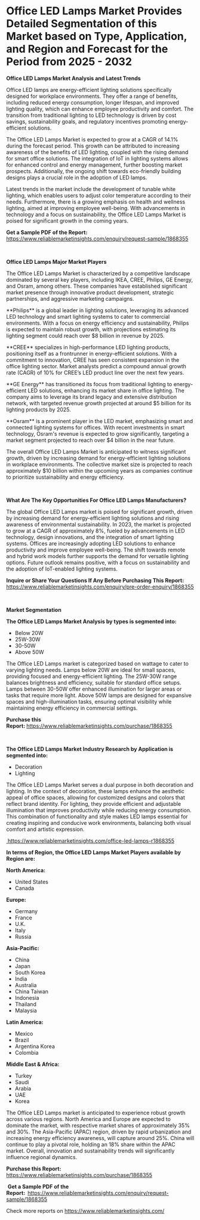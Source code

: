 <p><h1>Office LED Lamps Market Provides Detailed Segmentation of this Market based on Type, Application, and Region and Forecast for the Period from 2025 - 2032</h1></p><p><strong>Office LED Lamps Market Analysis and Latest Trends</strong></p>
<p><p>Office LED lamps are energy-efficient lighting solutions specifically designed for workplace environments. They offer a range of benefits, including reduced energy consumption, longer lifespan, and improved lighting quality, which can enhance employee productivity and comfort. The transition from traditional lighting to LED technology is driven by cost savings, sustainability goals, and regulatory incentives promoting energy-efficient solutions.</p><p>The Office LED Lamps Market is expected to grow at a CAGR of 14.1% during the forecast period. This growth can be attributed to increasing awareness of the benefits of LED lighting, coupled with the rising demand for smart office solutions. The integration of IoT in lighting systems allows for enhanced control and energy management, further boosting market prospects. Additionally, the ongoing shift towards eco-friendly building designs plays a crucial role in the adoption of LED lamps.</p><p>Latest trends in the market include the development of tunable white lighting, which enables users to adjust color temperature according to their needs. Furthermore, there is a growing emphasis on health and wellness lighting, aimed at improving employee well-being. With advancements in technology and a focus on sustainability, the Office LED Lamps Market is poised for significant growth in the coming years.</p></p>
<p><strong>Get a Sample PDF of the Report:&nbsp;</strong> <a href="https://www.reliablemarketinsights.com/enquiry/request-sample/1868355?utm_campaign=3507&utm_medium=2&utm_source=Github&utm_content=ia&utm_term=04042025&utm_id=office-led-lamps">https://www.reliablemarketinsights.com/enquiry/request-sample/1868355</a></p>
<p>&nbsp;</p>
<p><strong>Office LED Lamps Major Market Players</strong></p>
<p><p>The Office LED Lamps Market is characterized by a competitive landscape dominated by several key players, including IKEA, CREE, Philips, GE Energy, and Osram, among others. These companies have established significant market presence through innovative product development, strategic partnerships, and aggressive marketing campaigns.</p><p>**Philips** is a global leader in lighting solutions, leveraging its advanced LED technology and smart lighting systems to cater to commercial environments. With a focus on energy efficiency and sustainability, Philips is expected to maintain robust growth, with projections estimating its lighting segment could reach over $8 billion in revenue by 2025.</p><p>**CREE** specializes in high-performance LED lighting products, positioning itself as a frontrunner in energy-efficient solutions. With a commitment to innovation, CREE has seen consistent expansion in the office lighting sector. Market analysts predict a compound annual growth rate (CAGR) of 10% for CREE’s LED product line over the next few years.</p><p>**GE Energy** has transitioned its focus from traditional lighting to energy-efficient LED solutions, enhancing its market share in office lighting. The company aims to leverage its brand legacy and extensive distribution network, with targeted revenue growth projected at around $5 billion for its lighting products by 2025.</p><p>**Osram** is a prominent player in the LED market, emphasizing smart and connected lighting systems for offices. With recent investments in smart technology, Osram's revenue is expected to grow significantly, targeting a market segment projected to reach over $4 billion in the near future.</p><p>The overall Office LED Lamps Market is anticipated to witness significant growth, driven by increasing demand for energy-efficient lighting solutions in workplace environments. The collective market size is projected to reach approximately $10 billion within the upcoming years as companies continue to prioritize sustainability and energy efficiency.</p></p>
<p>&nbsp;</p>
<p><strong>What Are The Key Opportunities For Office LED Lamps Manufacturers?</strong></p>
<p><p>The global Office LED Lamps market is poised for significant growth, driven by increasing demand for energy-efficient lighting solutions and rising awareness of environmental sustainability. In 2023, the market is projected to grow at a CAGR of approximately 8%, fueled by advancements in LED technology, design innovations, and the integration of smart lighting systems. Offices are increasingly adopting LED solutions to enhance productivity and improve employee well-being. The shift towards remote and hybrid work models further supports the demand for versatile lighting options. Future outlook remains positive, with a focus on sustainability and the adoption of IoT-enabled lighting systems.</p></p>
<p><strong>Inquire or Share Your Questions If Any Before Purchasing This Report:</strong> <a href="https://www.reliablemarketinsights.com/enquiry/pre-order-enquiry/1868355?utm_campaign=3507&utm_medium=2&utm_source=Github&utm_content=ia&utm_term=04042025&utm_id=office-led-lamps">https://www.reliablemarketinsights.com/enquiry/pre-order-enquiry/1868355</a></p>
<p>&nbsp;</p>
<p><strong>Market Segmentation</strong></p>
<p><strong>The Office LED Lamps Market Analysis by types is segmented into:</strong></p>
<p><ul><li>Below 20W</li><li>25W-30W</li><li>30-50W</li><li>Above 50W</li></ul></p>
<p><p>The Office LED Lamps market is categorized based on wattage to cater to varying lighting needs. Lamps below 20W are ideal for small spaces, providing focused and energy-efficient lighting. The 25W-30W range balances brightness and efficiency, suitable for standard office setups. Lamps between 30-50W offer enhanced illumination for larger areas or tasks that require more light. Above 50W lamps are designed for expansive spaces and high-illumination tasks, ensuring optimal visibility while maintaining energy efficiency in commercial settings.</p></p>
<p><strong>Purchase this Report:&nbsp;</strong><a href="https://www.reliablemarketinsights.com/purchase/1868355?utm_campaign=3507&utm_medium=2&utm_source=Github&utm_content=ia&utm_term=04042025&utm_id=office-led-lamps">https://www.reliablemarketinsights.com/purchase/1868355</a></p>
<p>&nbsp;</p>
<p><strong>The Office LED Lamps Market Industry Research by Application is segmented into:</strong></p>
<p><ul><li>Decoration</li><li>Lighting</li></ul></p>
<p><p>The Office LED Lamps Market serves a dual purpose in both decoration and lighting. In the context of decoration, these lamps enhance the aesthetic appeal of office spaces, allowing for customized designs and colors that reflect brand identity. For lighting, they provide efficient and adjustable illumination that improves productivity while reducing energy consumption. This combination of functionality and style makes LED lamps essential for creating inspiring and conducive work environments, balancing both visual comfort and artistic expression.</p></p>
<p><a href="https://www.reliablemarketinsights.com/office-led-lamps-r1868355?utm_campaign=3507&utm_medium=2&utm_source=Github&utm_content=ia&utm_term=04042025&utm_id=office-led-lamps">&nbsp;https://www.reliablemarketinsights.com/office-led-lamps-r1868355</a></p>
<p><strong>In terms of Region, the Office LED Lamps Market Players available by Region are:</strong></p>
<p>
    <p> <strong> North America: </strong>
        <ul>
            <li>United States</li>
            <li>Canada</li>
        </ul>
        </p> 
    <p> <strong> Europe: </strong>
        <ul>
            <li>Germany</li>
            <li>France</li>
            <li>U.K.</li>
            <li>Italy</li>
            <li>Russia</li>
        </ul>
        </p> 
    <p> <strong> Asia-Pacific: </strong>
        <ul>
            <li>China</li>
            <li>Japan</li>
            <li>South Korea</li>
            <li>India</li>
            <li>Australia</li>
            <li>China Taiwan</li>
            <li>Indonesia</li>
            <li>Thailand</li>
            <li>Malaysia</li>
        </ul>
        </p> 
    <p> <strong> Latin America: </strong>
        <ul>
            <li>Mexico</li>
            <li>Brazil</li>
            <li>Argentina Korea</li>
            <li>Colombia</li>
        </ul>
        </p> 
    <p> <strong> Middle East & Africa: </strong>
        <ul>
            <li>Turkey</li>
            <li>Saudi</li>
            <li>Arabia</li>
            <li>UAE</li>
            <li>Korea</li>
        </ul>
    </p>
    </p>
<p><p>The Office LED Lamps market is anticipated to experience robust growth across various regions. North America and Europe are expected to dominate the market, with respective market shares of approximately 35% and 30%. The Asia-Pacific (APAC) region, driven by rapid urbanization and increasing energy efficiency awareness, will capture around 25%. China will continue to play a pivotal role, holding an 18% share within the APAC market. Overall, innovation and sustainability trends will significantly influence regional dynamics.</p></p>
<p><strong>Purchase this Report: </strong><a href="https://www.reliablemarketinsights.com/purchase/1868355?utm_campaign=3507&utm_medium=2&utm_source=Github&utm_content=ia&utm_term=04042025&utm_id=office-led-lamps">https://www.reliablemarketinsights.com/purchase/1868355</a></p>
<p>&nbsp;<strong>Get a Sample PDF of the Report:&nbsp;&nbsp;</strong><a href="https://www.reliablemarketinsights.com/enquiry/request-sample/1868355?utm_campaign=3507&utm_medium=2&utm_source=Github&utm_content=ia&utm_term=04042025&utm_id=office-led-lamps">https://www.reliablemarketinsights.com/enquiry/request-sample/1868355</a></p>
<p><strong></strong></p>
<p>Check more reports on <a href="https://www.reliablemarketinsights.com/?utm_campaign=3507&utm_medium=2&utm_source=Github&utm_content=ia&utm_term=04042025&utm_id=office-led-lamps">https://www.reliablemarketinsights.com/</a></p>